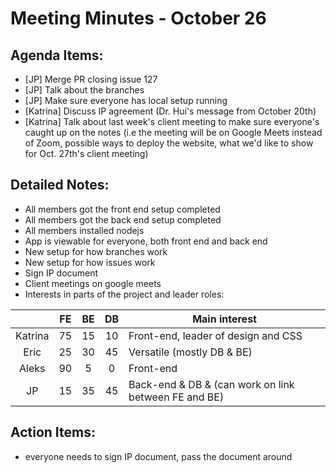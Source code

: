 # Meeting Minutes - October 26

## Agenda Items:
- [JP] Merge PR closing issue 127
- [JP] Talk about the branches
- [JP] Make sure everyone has local setup running
- [Katrina] Discuss IP agreement (Dr. Hui's message from October 20th)
- [Katrina] Talk about last week's client meeting to make sure everyone's caught up on the notes (i.e the meeting will be on Google Meets instead of Zoom, possible ways to deploy the website, what we'd like to show for Oct. 27th's client meeting) 

## Detailed Notes:
- All members got the front end setup completed
- All members got the back end setup completed
- All members installed nodejs
- App is viewable for everyone, both front end and back end
- New setup for how branches work
- New setup for how issues work
- Sign IP document
- Client meetings on google meets
- Interests in parts of the project and leader roles:

|         | FE | BE | DB | Main interest                                        |
|:-------:|:--:|:--:|:--:|------------------------------------------------------|
| Katrina | 75 | 15 | 10 | Front-end, leader of design and CSS                  |
|   Eric  | 25 | 30 | 45 | Versatile (mostly DB & BE)                           |
|  Aleks  | 90 |  5 |  0 | Front-end                                            |
|    JP   | 15 | 35 | 45 | Back-end & DB & (can work on link between FE and BE) |

## Action Items:
- everyone needs to sign IP document, pass the document around
